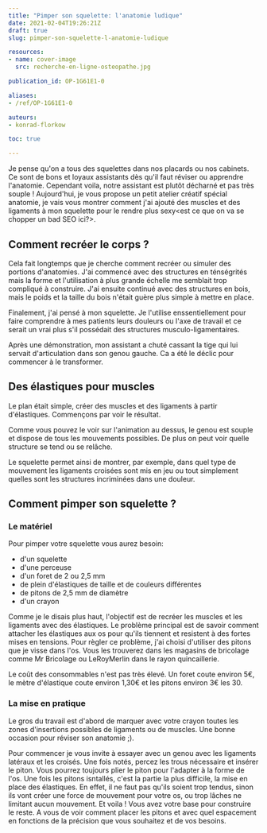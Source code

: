 ```yaml
---
title: "Pimper son squelette: l'anatomie ludique"
date: 2021-02-04T19:26:21Z
draft: true
slug: pimper-son-squelette-l-anatomie-ludique

resources:
- name: cover-image
  src: recherche-en-ligne-osteopathe.jpg

publication_id: OP-1G61E1-0

aliases:
- /ref/OP-1G61E1-0

auteurs:
- konrad-florkow

toc: true

---
```


Je pense qu'on a tous des squelettes dans nos placards ou nos cabinets. Ce sont de bons et loyaux assistants dès qu'il faut réviser ou apprendre l'anatomie. Cependant voila, notre assistant est plutôt décharné et pas très souple ! Aujourd'hui, je vous propose un petit atelier créatif spécial anatomie, je vais vous montrer comment j'ai ajouté des muscles et des ligaments à mon squelette pour le rendre plus sexy<est ce que on va se chopper un bad SEO ici?>.

<!--more-->

## Comment recréer le corps ?

Cela fait longtemps que je cherche comment recréer ou simuler des portions d'anatomies. J'ai commencé avec des structures en ténségrités mais la forme et l'utilisation à plus grande échelle me semblait trop compliqué à construire. J'ai ensuite continué avec des structures en bois, mais le poids et la taille du bois n'était guère plus simple à mettre en place.

Finalement, j'ai pensé à mon squelette. Je l'utilise enssentiellement pour faire comprendre à mes patients leurs douleurs ou l'axe de travail et ce serait un vrai plus s'il possédait des structures musculo-ligamentaires.

Après une démonstration, mon assistant a chuté cassant la tige qui lui servait d'articulation dans son genou gauche. Ca a été le déclic pour commencer à le transformer.

## Des élastiques pour muscles

Le plan était simple, créer des muscles et des ligaments à partir d'élastiques. Commençons par voir le résultat. 

<GIF ou VIDEO>


Comme vous pouvez le voir sur l'animation au dessus, le genou est souple et dispose de tous les mouvements possibles. De plus on peut voir quelle structure se tend ou se relâche.

Le squelette permet ainsi de montrer, par exemple, dans quel type de mouvement les ligaments croisées sont mis en jeu ou tout simplement quelles sont les structures incriminées dans une douleur.

## Comment pimper son squelette ?

### Le matériel

Pour pimper votre squelette vous aurez besoin:
- d'un squelette
- d'une perceuse
- d'un foret de 2 ou 2,5 mm
- de plein d'élastiques de taille et de couleurs différentes
- de pitons de 2,5 mm de diamètre
- d'un crayon

Comme je le disais plus haut, l'objectif est de recréer les muscles et les ligaments avec des élastiques. Le problème principal est de savoir comment attacher les élastiques aux os pour qu'ils tiennent et resistent à des fortes mises en tensions. Pour règler ce problème, j'ai choisi d'utiliser des pitons que je visse dans l'os. Vous les trouverez dans les magasins de bricolage comme Mr Bricolage ou LeRoyMerlin dans le rayon quincaillerie.

Le coût des consommables n'est pas très élevé. Un foret coute environ 5€, le mètre d'élastique coute environ 1,30€ et les pitons environ 3€ les 30.
 
### La mise en pratique

Le gros du travail est d'abord de marquer avec votre crayon toutes les zones d'insertions possibles de ligaments ou de muscles. Une bonne occasion pour réviser son anatomie ;).

Pour commencer je vous invite à essayer avec un genou avec les ligaments latéraux et les croisés. Une fois notés, percez les trous nécessaire et insérer le piton. Vous pourrez toujours plier le piton pour l'adapter à la forme de l'os.
Une fois les pitons isntallés, c'est la partie la plus difficile, la mise en place des élastiques. En effet, il ne faut pas qu'ils soient trop tendus, sinon ils vont créer une force de mouvement pour votre os, ou trop lâches ne limitant aucun mouvement.
Et voila ! Vous avez votre base pour construire le reste. A vous de voir comment placer les pitons et avec quel espacement en fonctions de la précision que vous souhaitez et de vos besoins.


